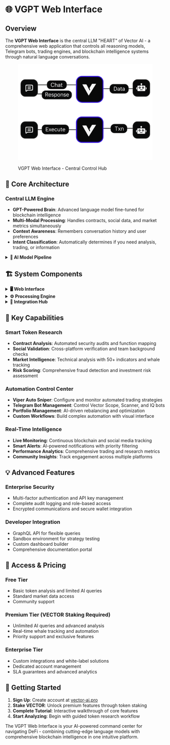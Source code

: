 # 🌐 VGPT Web Interface

## Overview

The **VGPT Web Interface** is the central LLM "HEART" of Vector AI - a comprehensive web application that controls all reasoning models, Telegram bots, trading engines, and blockchain intelligence systems through natural language conversations.

<figure><img src=".gitbook/assets/vgptchart.png" alt="VGPT System Architecture"><figcaption><p>VGPT Web Interface - Central Control Hub</p></figcaption></figure>

## 🧠 Core Architecture

### Central LLM Engine
- **GPT-Powered Brain**: Advanced language model fine-tuned for blockchain intelligence
- **Multi-Modal Processing**: Handles contracts, social data, and market metrics simultaneously
- **Context Awareness**: Remembers conversation history and user preferences
- **Intent Classification**: Automatically determines if you need analysis, trading, or information

<details>
<summary><strong>🔧 AI Model Pipeline</strong></summary>

**Specialized Models:**
- **Contract Analysis**: Security audits and vulnerability detection
- **Social Intelligence**: Sentiment analysis and authenticity verification  
- **Market Prediction**: Price forecasting and trend analysis
- **Risk Assessment**: Investment risk and fraud detection

**Smart Coordination:**
- Dynamic model selection based on query type
- Ensemble processing for comprehensive analysis
- Confidence scoring and fallback systems

</details>

## 🏗️ System Components

<details>
<summary><strong>🖥️ Web Interface</strong></summary>

**Core Features:**
- Conversational chat interface with VGPT
- Real-time dashboards and interactive charts
- Multi-tab research sessions
- Mobile responsive design

**Advanced Tools:**
- Voice commands and speech-to-text
- Custom workspaces and themes
- Performance analytics and alerts

</details>

<details>
<summary><strong>⚙️ Processing Engine</strong></summary>

**Data Pipeline:**
- Parallel processing from multiple sources
- Real-time blockchain node connections
- Social media API integration (Twitter, Telegram, Discord)
- Web crawling and news aggregation

**Intelligence Modules:**
- Natural language understanding
- Pattern recognition and anomaly detection
- Predictive analytics and automated reasoning

</details>

<details>
<summary><strong>🔗 Integration Hub</strong></summary>

**Trading Platforms:**
- DEX integration (Uniswap, SushiSwap, PancakeSwap)
- CEX API connections
- DeFi protocol interactions
- Cross-chain bridge support

**Developer Tools:**
- REST API and GraphQL access
- WebSocket real-time streams
- SDK libraries and documentation
- Webhook support for external apps

</details>

## 🚀 Key Capabilities

### **Smart Token Research**
- **Contract Analysis**: Automated security audits and function mapping
- **Social Validation**: Cross-platform verification and team background checks
- **Market Intelligence**: Technical analysis with 50+ indicators and whale tracking
- **Risk Scoring**: Comprehensive fraud detection and investment risk assessment

### **Automation Control Center**
- **Viper Auto Sniper**: Configure and monitor automated trading strategies
- **Telegram Bot Management**: Control Vector Scope, Scanner, and IQ bots
- **Portfolio Management**: AI-driven rebalancing and optimization
- **Custom Workflows**: Build complex automation with visual interface

### **Real-Time Intelligence**
- **Live Monitoring**: Continuous blockchain and social media tracking
- **Smart Alerts**: AI-powered notifications with priority filtering
- **Performance Analytics**: Comprehensive trading and research metrics
- **Community Insights**: Track engagement across multiple platforms

## 💡 Advanced Features

### **Enterprise Security**
- Multi-factor authentication and API key management
- Complete audit logging and role-based access
- Encrypted communications and secure wallet integration

### **Developer Integration**
- GraphQL API for flexible queries
- Sandbox environment for strategy testing
- Custom dashboard builder
- Comprehensive documentation portal

## 🎯 Access & Pricing

### **Free Tier**
- Basic token analysis and limited AI queries
- Standard market data access
- Community support

### **Premium Tier** (VECTOR Staking Required)
- Unlimited AI queries and advanced analysis
- Real-time whale tracking and automation
- Priority support and exclusive features

### **Enterprise Tier**
- Custom integrations and white-label solutions
- Dedicated account management
- SLA guarantees and advanced analytics

## 🚀 Getting Started

1. **Sign Up**: Create account at [vector-ai.pro](https://vector-ai.pro)
2. **Stake VECTOR**: Unlock premium features through token staking
3. **Complete Tutorial**: Interactive walkthrough of core features
4. **Start Analyzing**: Begin with guided token research workflow

The VGPT Web Interface is your AI-powered command center for navigating DeFi - combining cutting-edge language models with comprehensive blockchain intelligence in one intuitive platform.

